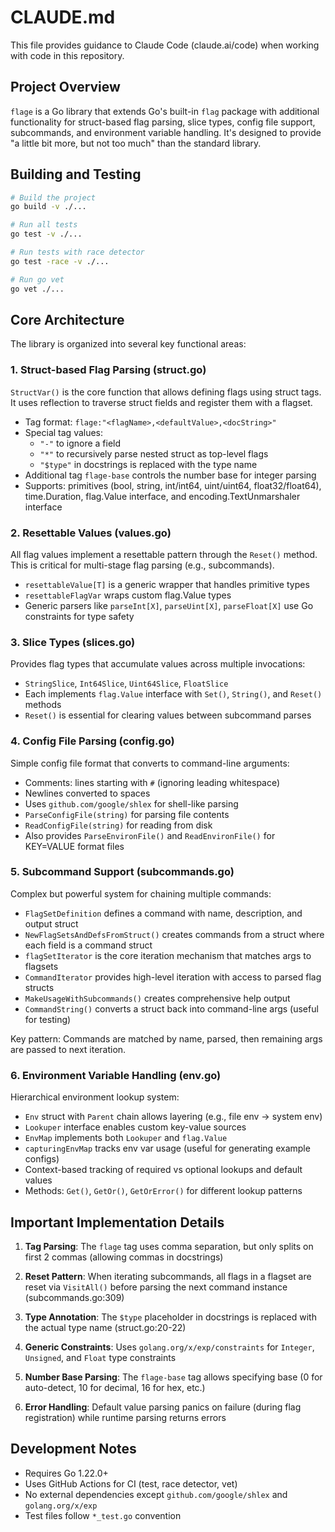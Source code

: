 # CLAUDE.md

This file provides guidance to Claude Code (claude.ai/code) when working with code in this repository.

## Project Overview

`flage` is a Go library that extends Go's built-in `flag` package with additional functionality for struct-based flag parsing, slice types, config file support, subcommands, and environment variable handling. It's designed to provide "a little bit more, but not too much" than the standard library.

## Building and Testing

```bash
# Build the project
go build -v ./...

# Run all tests
go test -v ./...

# Run tests with race detector
go test -race -v ./...

# Run go vet
go vet ./...
```

## Core Architecture

The library is organized into several key functional areas:

### 1. Struct-based Flag Parsing (struct.go)

`StructVar()` is the core function that allows defining flags using struct tags. It uses reflection to traverse struct fields and register them with a flagset.

- Tag format: `flage:"<flagName>,<defaultValue>,<docString>"`
- Special tag values:
  - `"-"` to ignore a field
  - `"*"` to recursively parse nested struct as top-level flags
  - `"$type"` in docstrings is replaced with the type name
- Additional tag `flage-base` controls the number base for integer parsing
- Supports: primitives (bool, string, int/int64, uint/uint64, float32/float64), time.Duration, flag.Value interface, and encoding.TextUnmarshaler interface

### 2. Resettable Values (values.go)

All flag values implement a resettable pattern through the `Reset()` method. This is critical for multi-stage flag parsing (e.g., subcommands).

- `resettableValue[T]` is a generic wrapper that handles primitive types
- `resettableFlagVar` wraps custom flag.Value types
- Generic parsers like `parseInt[X]`, `parseUint[X]`, `parseFloat[X]` use Go constraints for type safety

### 3. Slice Types (slices.go)

Provides flag types that accumulate values across multiple invocations:
- `StringSlice`, `Int64Slice`, `Uint64Slice`, `FloatSlice`
- Each implements `flag.Value` interface with `Set()`, `String()`, and `Reset()` methods
- `Reset()` is essential for clearing values between subcommand parses

### 4. Config File Parsing (config.go)

Simple config file format that converts to command-line arguments:
- Comments: lines starting with `#` (ignoring leading whitespace)
- Newlines converted to spaces
- Uses `github.com/google/shlex` for shell-like parsing
- `ParseConfigFile(string)` for parsing file contents
- `ReadConfigFile(string)` for reading from disk
- Also provides `ParseEnvironFile()` and `ReadEnvironFile()` for KEY=VALUE format files

### 5. Subcommand Support (subcommands.go)

Complex but powerful system for chaining multiple commands:

- `FlagSetDefinition` defines a command with name, description, and output struct
- `NewFlagSetsAndDefsFromStruct()` creates commands from a struct where each field is a command struct
- `flagSetIterator` is the core iteration mechanism that matches args to flagsets
- `CommandIterator` provides high-level iteration with access to parsed flag structs
- `MakeUsageWithSubcommands()` creates comprehensive help output
- `CommandString()` converts a struct back into command-line args (useful for testing)

Key pattern: Commands are matched by name, parsed, then remaining args are passed to next iteration.

### 6. Environment Variable Handling (env.go)

Hierarchical environment lookup system:

- `Env` struct with `Parent` chain allows layering (e.g., file env -> system env)
- `Lookuper` interface enables custom key-value sources
- `EnvMap` implements both `Lookuper` and `flag.Value`
- `capturingEnvMap` tracks env var usage (useful for generating example configs)
- Context-based tracking of required vs optional lookups and default values
- Methods: `Get()`, `GetOr()`, `GetOrError()` for different lookup patterns

## Important Implementation Details

1. **Tag Parsing**: The `flage` tag uses comma separation, but only splits on first 2 commas (allowing commas in docstrings)

2. **Reset Pattern**: When iterating subcommands, all flags in a flagset are reset via `VisitAll()` before parsing the next command instance (subcommands.go:309)

3. **Type Annotation**: The `$type` placeholder in docstrings is replaced with the actual type name (struct.go:20-22)

4. **Generic Constraints**: Uses `golang.org/x/exp/constraints` for `Integer`, `Unsigned`, and `Float` type constraints

5. **Number Base Parsing**: The `flage-base` tag allows specifying base (0 for auto-detect, 10 for decimal, 16 for hex, etc.)

6. **Error Handling**: Default value parsing panics on failure (during flag registration) while runtime parsing returns errors

## Development Notes

- Requires Go 1.22.0+
- Uses GitHub Actions for CI (test, race detector, vet)
- No external dependencies except `github.com/google/shlex` and `golang.org/x/exp`
- Test files follow `*_test.go` convention
